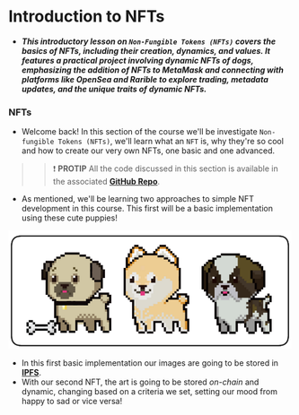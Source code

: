 # Introduction to NFTs
- ***This introductory lesson on `Non-Fungible Tokens (NFTs)` covers the basics of NFTs, including their creation, dynamics, and values. It features a practical project involving dynamic NFTs of dogs, emphasizing the addition of NFTs to MetaMask and connecting with platforms like OpenSea and Rarible to explore trading, metadata updates, and the unique traits of dynamic NFTs.***

### NFTs
- Welcome back! In this section of the course we'll be investigate `Non-fungible Tokens (NFTs)`, we'll learn what an `NFT` is, why they're so cool and how to create our very own NFTs, one basic and one advanced.

>> ❗ **PROTIP** All the code discussed in this section is available in the associated **[GitHub Repo](https://github.com/Cyfrin/foundry-nft-cu)**.

- As mentioned, we'll be learning two approaches to simple NFT development in this course. This first will be a basic implementation using these cute puppies!

![alt text](Images/image.png)

- In this first basic implementation our images are going to be stored in **[IPFS](https://ipfs.tech/)**.
- With our second NFT, the art is going to be stored _on-chain_ and dynamic, changing based on a criteria we set, setting our mood from happy to sad or vice versa!
